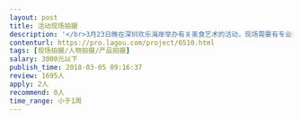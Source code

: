 ```yaml
---                
layout: post       
title: 活动现场拍摄           
description: '</br>3月23日晚在深圳欢乐海岸举办有关美食艺术的活动，现场需要有专业摄影师进行拍照，仅限深圳且对美食拍摄有经验者，需提供相关案例。可考虑日后的长期合作。</br>'     
contenturl: https://pro.lagou.com/project/6510.html      
tags: [现场拍摄/人物拍摄/产品拍摄]            
salary: 3000元以下          
publish_time: 2018-03-05 09:16:37         
review: 1695人                   
apply: 2人                   
recommend: 0人                   
time_range: 小于1周              
---                 
```

